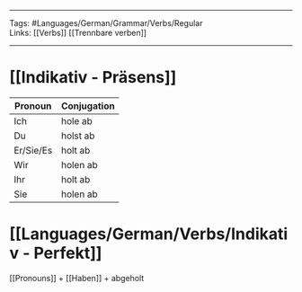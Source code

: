 ___
Tags: #Languages/German/Grammar/Verbs/Regular  
Links: [[Verbs]] [[Trennbare verben]]
___
# [[Indikativ - Präsens]]
Pronoun|Conjugation
------------ | ------------
Ich | hole ab
Du | holst ab
Er/Sie/Es | holt ab
Wir | holen ab
Ihr | holt ab
Sie | holen ab


# [[Languages/German/Verbs/Indikativ - Perfekt]]
[[Pronouns]] + [[Haben]] + abgeholt